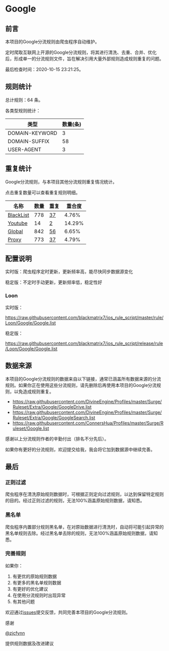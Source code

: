 # Google

## 前言

本项目的Google分流规则由爬虫程序自动维护。

定时爬取互联网上开源的Google分流规则，将其进行清洗、去重、合并、优化后，形成单一的分流规则文件，旨在解决引用大量外部规则造成规则重复的问题。


最后检查时间：2020-10-15 23:21:25。

## 规则统计

总计规则：64 条。

各类型规则统计：

| 类型 | 数量(条) |
| ---- | ---- |
| DOMAIN-KEYWORD | 3 |
| DOMAIN-SUFFIX | 58 |
| USER-AGENT | 3 |
## 重复统计

Google分流规则，与本项目其他分流规则重复情况统计。

点击重复数量可以查看重复规则明细。

| 名称 | 数量 | 重复 | 重合度 |
| ---- | ---- | ---- | ------ |
|  [BlackList](https://github.com/blackmatrix7/ios_rule_script/tree/master/rule/Loon/BlackList)    | 778   | [37](https://github.com/blackmatrix7/ios_rule_script/tree/master/rule/Repeat/Google/BlackList.list)   |   4.76%  |
|  [Youtube](https://github.com/blackmatrix7/ios_rule_script/tree/master/rule/Loon/Youtube)    | 14   | [2](https://github.com/blackmatrix7/ios_rule_script/tree/master/rule/Repeat/Google/Youtube.list)   |   14.29%  |
|  [Global](https://github.com/blackmatrix7/ios_rule_script/tree/master/rule/Loon/Global)    | 842   | [56](https://github.com/blackmatrix7/ios_rule_script/tree/master/rule/Repeat/Google/Global.list)   |   6.65%  |
|  [Proxy](https://github.com/blackmatrix7/ios_rule_script/tree/master/rule/Loon/Proxy)    | 773   | [37](https://github.com/blackmatrix7/ios_rule_script/tree/master/rule/Repeat/Google/Proxy.list)   |   4.79%  |
## 配置说明

实时版：爬虫程序定时更新，更新频率高，能尽快同步数据源变化

稳定版：不定时手动更新，更新频率低，稳定性好

### Loon 
实时版：

https://raw.githubusercontent.com/blackmatrix7/ios_rule_script/master/rule/Loon/Google/Google.list

稳定版：

https://raw.githubusercontent.com/blackmatrix7/ios_rule_script/release/rule/Loon/Google/Google.list

## 数据来源

本项目的Google分流规则的数据来自以下链接，通常已涵盖所有数据来源的分流规则。如果你正在使用这些分流规则，请先删除后再使用本项目的Google分流规则，以免造成规则重复。

- https://raw.githubusercontent.com/DivineEngine/Profiles/master/Surge/Ruleset/Extra/Google/GoogleDrive.list
- https://raw.githubusercontent.com/DivineEngine/Profiles/master/Surge/Ruleset/Extra/Google/GoogleSearch.list
- https://raw.githubusercontent.com/ConnersHua/Profiles/master/Surge/Ruleset/Google.list


感谢以上分流规则作者的辛勤付出（排名不分先后）。

如果你有更好的分流规则，欢迎提交给我，我会将它加到数据源中继续完善。

## 最后

### 正则过滤

爬虫程序在清洗原始规则数据时，可根据正则定向过滤规则，以达到保留特定规则的目的。经过正则过滤的规则，无法100%涵盖原始规则数据，请知悉。

### 黑名单

爬虫程序内置部分规则黑名单，在对原始数据进行清洗时，自动将可能引起异常的黑名单规则去除。经过黑名单去除的规则，无法100%涵盖原始规则数据，请知悉。

### 完善规则

如果你：

1. 有更优的原始规则数据
2. 有更多的黑名单规则数据
3. 有更好的优化建议
4. 在使用分流规则时出现异常
5. 有其他问题

欢迎通过[issues](https://github.com/blackmatrix7/ios_rule_script/issues/new)提交反馈，共同完善本项目的Google分流规则。

感谢

[@zjcfynn](https://github.com/zjcfynn)

提供规则数据及改进建议